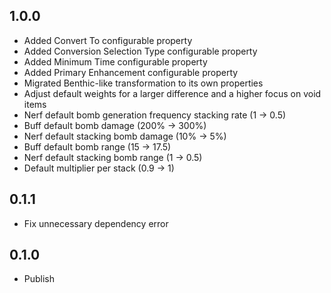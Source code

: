 
## 1.0.0

- Added Convert To configurable property
- Added Conversion Selection Type configurable property
- Added Minimum Time configurable property
- Added Primary Enhancement configurable property
- Migrated Benthic-like transformation to its own properties
- Adjust default weights for a larger difference and a higher focus on void items
- Nerf default bomb generation frequency stacking rate (1 -> 0.5)
- Buff default bomb damage (200% -> 300%)
- Nerf default stacking bomb damage (10% -> 5%)
- Buff default bomb range (15 -> 17.5)
- Nerf default stacking bomb range (1 -> 0.5)
- Default multiplier per stack (0.9 -> 1)

## 0.1.1

- Fix unnecessary dependency error

## 0.1.0

- Publish